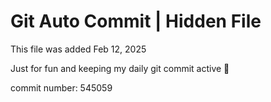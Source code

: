 # Git Auto Commit | Hidden File

This file was added Feb 12, 2025

Just for fun and keeping my daily git commit active 🤪

commit number: 545059
